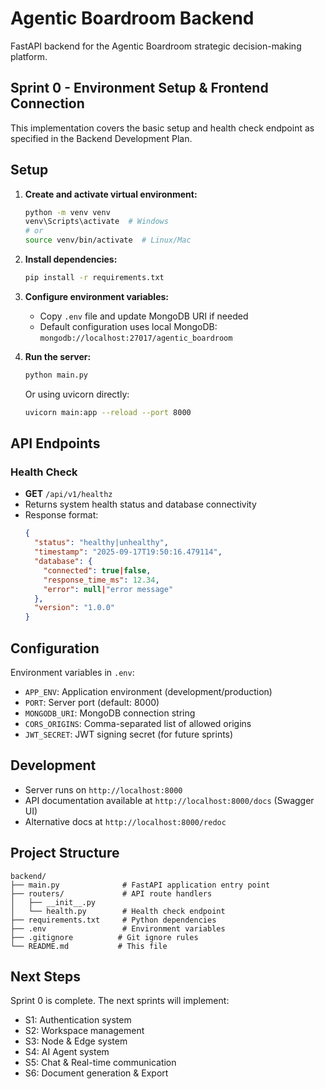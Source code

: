 # Agentic Boardroom Backend

FastAPI backend for the Agentic Boardroom strategic decision-making platform.

## Sprint 0 - Environment Setup & Frontend Connection

This implementation covers the basic setup and health check endpoint as specified in the Backend Development Plan.

## Setup

1. **Create and activate virtual environment:**
   ```bash
   python -m venv venv
   venv\Scripts\activate  # Windows
   # or
   source venv/bin/activate  # Linux/Mac
   ```

2. **Install dependencies:**
   ```bash
   pip install -r requirements.txt
   ```

3. **Configure environment variables:**
   - Copy `.env` file and update MongoDB URI if needed
   - Default configuration uses local MongoDB: `mongodb://localhost:27017/agentic_boardroom`

4. **Run the server:**
   ```bash
   python main.py
   ```
   
   Or using uvicorn directly:
   ```bash
   uvicorn main:app --reload --port 8000
   ```

## API Endpoints

### Health Check
- **GET** `/api/v1/healthz`
- Returns system health status and database connectivity
- Response format:
  ```json
  {
    "status": "healthy|unhealthy",
    "timestamp": "2025-09-17T19:50:16.479114",
    "database": {
      "connected": true|false,
      "response_time_ms": 12.34,
      "error": null|"error message"
    },
    "version": "1.0.0"
  }
  ```

## Configuration

Environment variables in `.env`:
- `APP_ENV`: Application environment (development/production)
- `PORT`: Server port (default: 8000)
- `MONGODB_URI`: MongoDB connection string
- `CORS_ORIGINS`: Comma-separated list of allowed origins
- `JWT_SECRET`: JWT signing secret (for future sprints)

## Development

- Server runs on `http://localhost:8000`
- API documentation available at `http://localhost:8000/docs` (Swagger UI)
- Alternative docs at `http://localhost:8000/redoc`

## Project Structure

```
backend/
├── main.py              # FastAPI application entry point
├── routers/             # API route handlers
│   ├── __init__.py
│   └── health.py        # Health check endpoint
├── requirements.txt     # Python dependencies
├── .env                 # Environment variables
├── .gitignore          # Git ignore rules
└── README.md           # This file
```

## Next Steps

Sprint 0 is complete. The next sprints will implement:
- S1: Authentication system
- S2: Workspace management
- S3: Node & Edge system
- S4: AI Agent system
- S5: Chat & Real-time communication
- S6: Document generation & Export